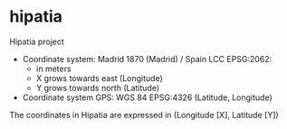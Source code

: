 # hipatia
Hipatia project


- Coordinate system: Madrid 1870 (Madrid) / Spain LCC EPSG:2062:
  - in meters
  - X grows towards east (Longitude)
  - Y grows towards north (Latitude)
- Coordinate system GPS: WGS 84 EPSG:4326 (Latitude, Longitude)

The coordinates in Hipatia are expressed in (Longitude [X], Latitude [Y])
